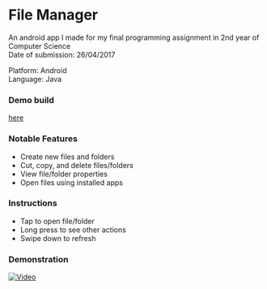 # File Manager
An android app I made for my final programming assignment in 2nd year of Computer Science  
Date of submission: 26/04/2017  

Platform: Android  
Language: Java

### Demo build
[here](https://github.com/brenmeath/FileManager/releases/tag/v0.1)

### Notable Features
* Create new files and folders
* Cut, copy, and delete files/folders
* View file/folder properties
* Open files using installed apps

### Instructions
* Tap to open file/folder
* Long press to see other actions
* Swipe down to refresh

### Demonstration
[![Video](http://img.youtube.com/vi/sqWMyWyj1OE/0.jpg)](https://www.youtube.com/watch?v=sqWMyWyj1OE)
